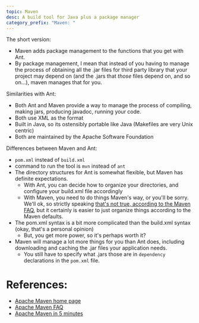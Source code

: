 ```yaml
---
topic: Maven
desc: A build tool for Java plus a package manager
category_prefix: "Maven: "
---
```


The short version:

* Maven adds package management to the functions that you get with Ant.
* By package management, I mean that instead of you having to manage the process of obtaining all the .jar files for third party library that
  your project may depend on (and the .jars that *those* files depend on, and so on...), maven manages that for you.

Similarities with Ant:

* Both Ant and Maven provide a way to manage the process of compiling, making jars, producing javadoc, running your code.
* Both use XML as the format
* Built in Java, so its ostensibly portable like Java (Makefiles are very Unix centric)
* Both are maintained by the Apache Software Foundation

Differences between Maven and Ant:

* `pom.xml` instead of `build.xml`
* command to run the tool is `mvn` instead of `ant`
* The directory structures for Ant is somewhat flexible, but Maven has definite expectations.  
    * With Ant, you can decide how to organize your directories, and configure your build.xml file accordingly
    * With Maven, you need to do things Maven's way, or you'll be sorry.    We'll ok, so strictly speaking
      [that's not true, according to the Maven FAQ](https://maven.apache.org/general.html#dir-struct), but it certainly
      is easier to just organize things according to the Maven defaults.
* The pom.xml syntax is a bit more complicated than the build.xml syntax (okay, that's a personal opinion)
    * But, you get more power, so it's perhaps worth it?
* Maven will manage a lot more things for you than Ant does, including downloading and caching the .jar files your 
  application needs.
     * You still have to specify what .jars those are in `dependency` declarations in the `pom.xml` file.

# References:

* [Apache Maven home page](https://maven.apache.org/)
* [Apache Maven FAQ](https://maven.apache.org/general.html)
* [Apache Maven in 5 minutes](https://maven.apache.org/guides/getting-started/maven-in-five-minutes.html)    
